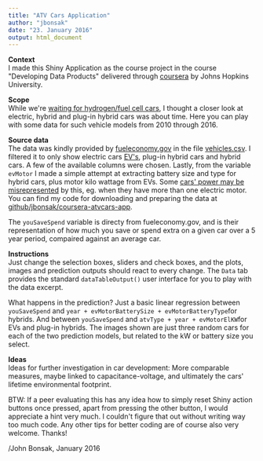 ```yaml
---
title: "ATV Cars Application"
author: "jbonsak"
date: "23. January 2016"
output: html_document
---
```

**Context**   
I made this Shiny Application as the course project in the course "Developing Data Products" delivered through [coursera](https://www.coursera.org/) by Johns Hopkins University.
   
   
**Scope**   
While we're [waiting for hydrogen/fuel cell cars](http://www.hyfive.eu/), I thought a closer look at electric, hybrid and plug-in hybrid cars was about time. Here you can play with some data for such vehicle models from 2010 through 2016.
  
  
**Source data**  
The data was kindly provided by [fueleconomy.gov](http://www.fueleconomy.gov) in the file [vehicles.csv](https://www.fueleconomy.gov/feg/epadata/vehicles.csv.zip). I filtered it to only show electric cars [EV's](https://en.wikipedia.org/wiki/Electric_vehicle), plug-in hybrid cars and hybrid cars. A few of the available columns were chosen. Lastly, from the variable `evMotor` I made a simple attempt at extracting battery size and type for hybrid cars, plus motor kilo wattage from EVs. Some [cars' power may be misrepresented](http://www.hybridcars.com/what-is-the-actual-overall-horsepower-rating-for-the-tesla-p85d/) by this, eg. when they have more than one electric motor. You can find my code for downloading and preparing the data at [github/jbonsak/coursera-atvcars-app](https://github.com/jbonsak/coursera-atvcars-app).

The `youSaveSpend` variable is directy from fueleconomy.gov, and is their representation of how much you save or spend extra on a given car over a 5 year period, compaired against an average car. 
  
  
**Instructions**  
Just change the selection boxes, sliders and check boxes, and the plots, images and prediction outputs should react to every change. The `Data` tab provides the standard `dataTableOutput()` user interface for you to play with the data excerpt.

What happens in the prediction? Just a basic linear regression between `youSaveSpend` and `year + evMotorBatterySize + evMotorBatteryType`for hybrids. And between `youSaveSpend` and `atvType + year + evMotorElKW`for EVs and plug-in hybrids. The images shown are just three random cars for each of the two prediction models, but related to the kW or battery size you select.
  
  
**Ideas**  
Ideas for further investigation in car development: More comparable measures, maybe linked to capacitance-voltage, and ultimately the cars' lifetime environmental footprint. 

BTW: If a peer evaluating this has any idea how to simply reset Shiny action buttons once pressed, apart from pressing the other button, I would appreciate a hint very much. I couldn't figure that out without writing way too much code. Any other tips for better coding are of course also very welcome. Thanks!

/John Bonsak, January 2016

